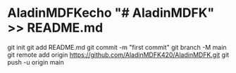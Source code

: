 # AladinMDFKecho "# AladinMDFK" >> README.md
git init
git add README.md
git commit -m "first commit"
git branch -M main
git remote add origin https://github.com/AladinMDFK420/AladinMDFK.git
git push -u origin main
